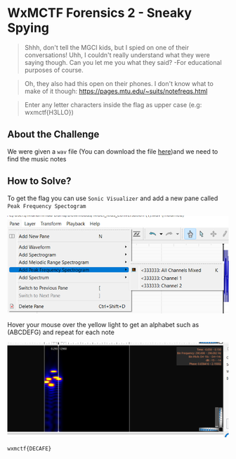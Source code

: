 # WxMCTF Forensics 2 - Sneaky Spying
> Shhh, don't tell the MGCI kids, but I spied on one of their conversations! Uhh, I couldn't really understand what they were saying though. Can you let me you what they said? -For educational purposes of course.

> Oh, they also had this open on their phones. I don't know what to make of it though: https://pages.mtu.edu/~suits/notefreqs.html

> Enter any letter characters inside the flag as upper case (e.g: wxmctf{H3LLO})

## About the Challenge
We were given a `wav` file (You can download the file [here](MGCI_Kids_Conversation.wav))and we need to find the music notes

## How to Solve?
To get the flag you can use `Sonic Visualizer` and add a new pane called `Peak Frequency Spectogram`

![pane](images/pane.png)

Hover your mouse over the yellow light to get an alphabet such as (ABCDEFG) and repeat for each note

![flag](images/flag.png)

```
wxmctf{DECAFE}
```